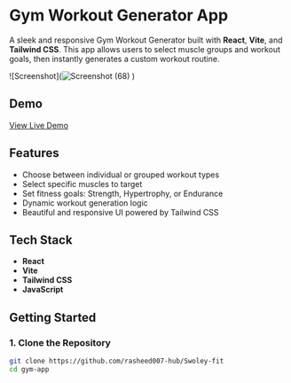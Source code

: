 # Gym Workout Generator App

A sleek and responsive Gym Workout Generator built with **React**, **Vite**, and **Tailwind CSS**. This app allows users to select muscle groups and workout goals, then instantly generates a custom workout routine.

![Screenshot](![Screenshot (68)](https://github.com/user-attachments/assets/2c4b81ff-1b58-484a-8841-e8f405b6cf09)
)

## Demo

[View Live Demo](https://swoley-fits.netlify.app/)

## Features

- Choose between individual or grouped workout types
- Select specific muscles to target
- Set fitness goals: Strength, Hypertrophy, or Endurance
- Dynamic workout generation logic
- Beautiful and responsive UI powered by Tailwind CSS

## Tech Stack

- **React**
- **Vite**
- **Tailwind CSS**
- **JavaScript**

## Getting Started

### 1. Clone the Repository

```bash
git clone https://github.com/rasheed007-hub/Swoley-fit
cd gym-app
